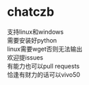 # chatczb  
支持linux和windows  
需要安装好python  
linux需要wget否则无法输出  
欢迎提issues  
有能力也可以pull requests  
恰逢有财力的话可以vivo50  
